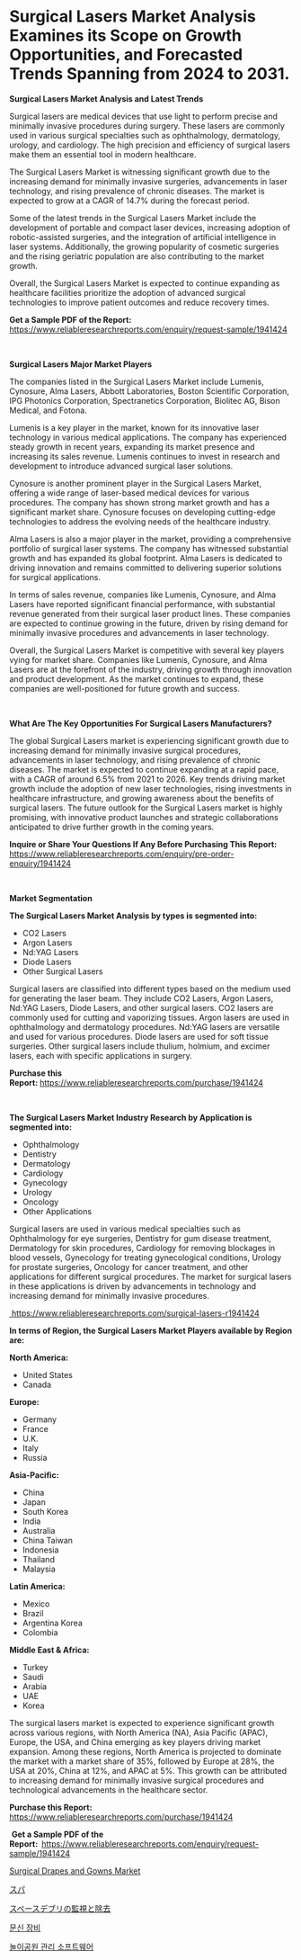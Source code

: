 <p><h1>Surgical Lasers Market Analysis Examines its Scope on Growth Opportunities, and Forecasted Trends Spanning from 2024 to 2031.</h1></p><p><strong>Surgical Lasers Market Analysis and Latest Trends</strong></p>
<p><p>Surgical lasers are medical devices that use light to perform precise and minimally invasive procedures during surgery. These lasers are commonly used in various surgical specialties such as ophthalmology, dermatology, urology, and cardiology. The high precision and efficiency of surgical lasers make them an essential tool in modern healthcare.</p><p>The Surgical Lasers Market is witnessing significant growth due to the increasing demand for minimally invasive surgeries, advancements in laser technology, and rising prevalence of chronic diseases. The market is expected to grow at a CAGR of 14.7% during the forecast period.</p><p>Some of the latest trends in the Surgical Lasers Market include the development of portable and compact laser devices, increasing adoption of robotic-assisted surgeries, and the integration of artificial intelligence in laser systems. Additionally, the growing popularity of cosmetic surgeries and the rising geriatric population are also contributing to the market growth.</p><p>Overall, the Surgical Lasers Market is expected to continue expanding as healthcare facilities prioritize the adoption of advanced surgical technologies to improve patient outcomes and reduce recovery times.</p></p>
<p><strong>Get a Sample PDF of the Report:&nbsp;</strong> <a href="https://www.reliableresearchreports.com/enquiry/request-sample/1941424">https://www.reliableresearchreports.com/enquiry/request-sample/1941424</a></p>
<p>&nbsp;</p>
<p><strong>Surgical Lasers Major Market Players</strong></p>
<p><p>The companies listed in the Surgical Lasers Market include Lumenis, Cynosure, Alma Lasers, Abbott Laboratories, Boston Scientific Corporation, IPG Photonics Corporation, Spectranetics Corporation, Biolitec AG, Bison Medical, and Fotona. </p><p>Lumenis is a key player in the market, known for its innovative laser technology in various medical applications. The company has experienced steady growth in recent years, expanding its market presence and increasing its sales revenue. Lumenis continues to invest in research and development to introduce advanced surgical laser solutions.</p><p>Cynosure is another prominent player in the Surgical Lasers Market, offering a wide range of laser-based medical devices for various procedures. The company has shown strong market growth and has a significant market share. Cynosure focuses on developing cutting-edge technologies to address the evolving needs of the healthcare industry.</p><p>Alma Lasers is also a major player in the market, providing a comprehensive portfolio of surgical laser systems. The company has witnessed substantial growth and has expanded its global footprint. Alma Lasers is dedicated to driving innovation and remains committed to delivering superior solutions for surgical applications.</p><p>In terms of sales revenue, companies like Lumenis, Cynosure, and Alma Lasers have reported significant financial performance, with substantial revenue generated from their surgical laser product lines. These companies are expected to continue growing in the future, driven by rising demand for minimally invasive procedures and advancements in laser technology.</p><p>Overall, the Surgical Lasers Market is competitive with several key players vying for market share. Companies like Lumenis, Cynosure, and Alma Lasers are at the forefront of the industry, driving growth through innovation and product development. As the market continues to expand, these companies are well-positioned for future growth and success.</p></p>
<p>&nbsp;</p>
<p><strong>What Are The Key Opportunities For Surgical Lasers Manufacturers?</strong></p>
<p><p>The global Surgical Lasers market is experiencing significant growth due to increasing demand for minimally invasive surgical procedures, advancements in laser technology, and rising prevalence of chronic diseases. The market is expected to continue expanding at a rapid pace, with a CAGR of around 6.5% from 2021 to 2026. Key trends driving market growth include the adoption of new laser technologies, rising investments in healthcare infrastructure, and growing awareness about the benefits of surgical lasers. The future outlook for the Surgical Lasers market is highly promising, with innovative product launches and strategic collaborations anticipated to drive further growth in the coming years.</p></p>
<p><strong>Inquire or Share Your Questions If Any Before Purchasing This Report:</strong> <a href="https://www.reliableresearchreports.com/enquiry/pre-order-enquiry/1941424">https://www.reliableresearchreports.com/enquiry/pre-order-enquiry/1941424</a></p>
<p>&nbsp;</p>
<p><strong>Market Segmentation</strong></p>
<p><strong>The Surgical Lasers Market Analysis by types is segmented into:</strong></p>
<p><ul><li>CO2 Lasers</li><li>Argon Lasers</li><li>Nd:YAG Lasers</li><li>Diode Lasers</li><li>Other Surgical Lasers</li></ul></p>
<p><p>Surgical lasers are classified into different types based on the medium used for generating the laser beam. They include CO2 Lasers, Argon Lasers, Nd:YAG Lasers, Diode Lasers, and other surgical lasers. CO2 lasers are commonly used for cutting and vaporizing tissues. Argon lasers are used in ophthalmology and dermatology procedures. Nd:YAG lasers are versatile and used for various procedures. Diode lasers are used for soft tissue surgeries. Other surgical lasers include thulium, holmium, and excimer lasers, each with specific applications in surgery.</p></p>
<p><strong>Purchase this Report:&nbsp;</strong><a href="https://www.reliableresearchreports.com/purchase/1941424">https://www.reliableresearchreports.com/purchase/1941424</a></p>
<p>&nbsp;</p>
<p><strong>The Surgical Lasers Market Industry Research by Application is segmented into:</strong></p>
<p><ul><li>Ophthalmology</li><li>Dentistry</li><li>Dermatology</li><li>Cardiology</li><li>Gynecology</li><li>Urology</li><li>Oncology</li><li>Other Applications</li></ul></p>
<p><p>Surgical lasers are used in various medical specialties such as Ophthalmology for eye surgeries, Dentistry for gum disease treatment, Dermatology for skin procedures, Cardiology for removing blockages in blood vessels, Gynecology for treating gynecological conditions, Urology for prostate surgeries, Oncology for cancer treatment, and other applications for different surgical procedures. The market for surgical lasers in these applications is driven by advancements in technology and increasing demand for minimally invasive procedures.</p></p>
<p><a href="https://www.reliableresearchreports.com/surgical-lasers-r1941424">&nbsp;https://www.reliableresearchreports.com/surgical-lasers-r1941424</a></p>
<p><strong>In terms of Region, the Surgical Lasers Market Players available by Region are:</strong></p>
<p>
    <p> <strong> North America: </strong>
        <ul>
            <li>United States</li>
            <li>Canada</li>
        </ul>
        </p> 
    <p> <strong> Europe: </strong>
        <ul>
            <li>Germany</li>
            <li>France</li>
            <li>U.K.</li>
            <li>Italy</li>
            <li>Russia</li>
        </ul>
        </p> 
    <p> <strong> Asia-Pacific: </strong>
        <ul>
            <li>China</li>
            <li>Japan</li>
            <li>South Korea</li>
            <li>India</li>
            <li>Australia</li>
            <li>China Taiwan</li>
            <li>Indonesia</li>
            <li>Thailand</li>
            <li>Malaysia</li>
        </ul>
        </p> 
    <p> <strong> Latin America: </strong>
        <ul>
            <li>Mexico</li>
            <li>Brazil</li>
            <li>Argentina Korea</li>
            <li>Colombia</li>
        </ul>
        </p> 
    <p> <strong> Middle East & Africa: </strong>
        <ul>
            <li>Turkey</li>
            <li>Saudi</li>
            <li>Arabia</li>
            <li>UAE</li>
            <li>Korea</li>
        </ul>
    </p>
    </p>
<p><p>The surgical lasers market is expected to experience significant growth across various regions, with North America (NA), Asia Pacific (APAC), Europe, the USA, and China emerging as key players driving market expansion. Among these regions, North America is projected to dominate the market with a market share of 35%, followed by Europe at 28%, the USA at 20%, China at 12%, and APAC at 5%. This growth can be attributed to increasing demand for minimally invasive surgical procedures and technological advancements in the healthcare sector.</p></p>
<p><strong>Purchase this Report: </strong><a href="https://www.reliableresearchreports.com/purchase/1941424">https://www.reliableresearchreports.com/purchase/1941424</a></p>
<p>&nbsp;<strong>Get a Sample PDF of the Report:&nbsp;&nbsp;</strong><a href="https://www.reliableresearchreports.com/enquiry/request-sample/1941424">https://www.reliableresearchreports.com/enquiry/request-sample/1941424</a></p>
<p><strong></strong></p>
<p><p><a href="https://github.com/ashman753/Market-Research-Report-List-1/blob/main/surgical-drapes-and-gowns-market.md">Surgical Drapes and Gowns Market</a></p><p><a href="https://github.com/dadanedu33/Market-Research-Report-List-1/blob/main/827568848196.md">スパ</a></p><p><a href="https://github.com/zoetazuur/Market-Research-Report-List-1/blob/main/877294548197.md">スペースデブリの監視と除去</a></p><p><a href="https://medium.com/@monserratemohr/%ED%83%80%ED%88%AC-%EC%9E%A5%EB%B9%84-%EC%8B%9C%EC%9E%A5-%EC%A1%B0%EC%82%AC-%EB%B3%B4%EA%B3%A0%EC%84%9C-%EA%B7%B8-%EC%97%AD%EC%82%AC-%EB%B0%8F-2024%EB%85%84%EB%B6%80%ED%84%B0-2031%EB%85%84%EA%B9%8C%EC%A7%80%EC%9D%98-%EC%98%88%EC%B8%A1-8f9c54c44675">문신 장비</a></p><p><a href="https://medium.com/@heatherelasquez5675/2024%EB%85%84%EB%B6%80%ED%84%B0-2031%EB%85%84%EA%B9%8C%EC%A7%80%EC%9D%98-%EC%8B%9C%EA%B8%B0%EB%A5%BC-%EB%8C%80%EC%83%81%EC%9C%BC%EB%A1%9C%ED%95%9C-%EC%9C%A0%EC%9B%90%EC%A7%80-%EA%B4%80%EB%A6%AC-%EC%86%8C%ED%94%84%ED%8A%B8%EC%9B%A8%EC%96%B4-%EC%8B%9C%EC%9E%A5-%EB%B6%84%EC%84%9D-%EB%B0%8F-%EA%B7%9C%EB%AA%A8-%EC%98%88%EC%B8%A1-594fc241f0d4">놀이공원 관리 소프트웨어</a></p></p>